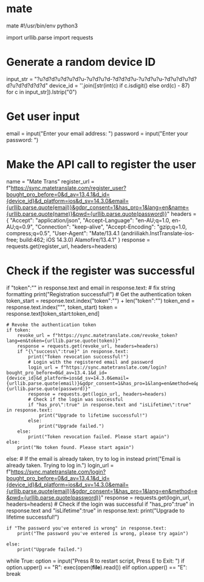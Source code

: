 # mate
mate
#!/usr/bin/env python3

import urllib.parse
import requests

# Generate a random device ID
input_str = "?u?d?d?u?d?u?d?u-?u?d?u?d-?d?d?d?u-?u?d?u?u-?d?u?d?u?d?d?u?d?d?d?d?d"
device_id = ''.join([str(int(c) if c.isdigit() else ord(c) - 87) for c in input_str]).lstrip("0")

# Get user input
email = input("Enter your email address: ")
password = input("Enter your password: ")

# Make the API call to register the user
name = "Mate Trans"
register_url = f"https://sync.matetranslate.com/register_user?bought_pro_before=0&d_av=13.4.1&d_id={device_id}&d_platform=ios&d_sv=14.3.0&email={urllib.parse.quote(email)}&gdpr_consent=1&has_pro=1&lang=en&name={urllib.parse.quote(name)}&pwd={urllib.parse.quote(password)}"
headers = {
	"Accept": "application/json",
	"Accept-Language": "en-AU;q=1.0, en-AU;q=0.9",
	"Connection": "keep-alive",
	"Accept-Encoding": "gzip;q=1.0, compress;q=0.5",
	"User-Agent": "Mate/13.4.1 (andriiliakh.InstTranslate-ios-free; build:462; iOS 14.3.0) Alamofire/13.4.1"
}
response = requests.get(register_url, headers=headers)

# Check if the register was successful
if "token\":\"" in response.text and email in response.text:  # fix string formatting
	print("Registration successful!")
	# Get the authentication token
	token_start = response.text.index("token\":\"") + len("token\":\"")
	token_end = response.text.index("\"", token_start)
	token = response.text[token_start:token_end]
	
	# Revoke the authentication token
	if token:
		revoke_url = f"https://sync.matetranslate.com/revoke_token?lang=en&token={urllib.parse.quote(token)}"
		response = requests.get(revoke_url, headers=headers)
		if "{\"success\":true}" in response.text:
			print("Token revocation successful!")
			# Login with the registered email and password
			login_url = f"https://sync.matetranslate.com/login?bought_pro_before=0&d_av=13.4.1&d_id={device_id}&d_platform=ios&d_sv=14.3.0&email={urllib.parse.quote(email)}&gdpr_consent=1&has_pro=1&lang=en&method=e&pwd={urllib.parse.quote(password)}"
			response = requests.get(login_url, headers=headers)
			# Check if the login was successful
			if "has_pro\":true" in response.text and "isLifetime\":true" in response.text:
				print("Upgrade to lifetime successful!")
			else:
				print("Upgrade failed.")
		else:
			print("Token revocation failed. Please start again")
	else:
		print("No token found. Please start again")
else:
	# If the email is already taken, try to log in instead
	print("Email is already taken. Trying to log in.")
	login_url = f"https://sync.matetranslate.com/login?bought_pro_before=0&d_av=13.4.1&d_id={device_id}&d_platform=ios&d_sv=14.3.0&email={urllib.parse.quote(email)}&gdpr_consent=1&has_pro=1&lang=en&method=e&pwd={urllib.parse.quote(password)}"
	response = requests.get(login_url, headers=headers)
	# Check if the login was successful
	if "has_pro\":true" in response.text and "isLifetime\":true" in response.text:
		print("Upgrade to lifetime successful!")
		
	if "The password you've entered is wrong" in response.text:
		print("The password you've entered is wrong, please try again")
		
	else:
		print("Upgrade failed.")
		
while True:
	option = input("Press R to restart script, Press E to Exit: ")
	if option.upper() == "R":
		exec(open(__file__).read())
	elif option.upper() == "E":
		break
